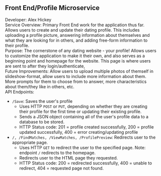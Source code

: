 ## Front End/Profile Microservice

Developer: Alex Hickey \
Service Overview: Primary Front End work for the application thus far. Allows users to create and update their dating profile. This includes uploading a profile picture, answering information about themselves and what they are looking for in others, and adding free-form information to their profile. \
Purpose: The cornerstone of any dating website - your profile! Allows users to customize the application to make it their own, and also serves as a beginning point and homepage for the website. This page is where users are sent to after they login/authenticate, \
Future Improvements: Allow users to upload multiple photos of themself in slideshow-format, allow users to include more information about them. More prompts for them to choose from to answer, more characteristics about them/they like in others, etc. \
API Endpoints:
* ```/Save```: Saves the user's profile
    * Uses HTTP ```POST``` or ```PUT```, depending on whether they are creating their profile for the first time or updating their existing profile.
    * Sends a JSON object containing all of the user's profile data to a database to be stored.
    * HTTP Status code: 201 = profile created successfully, 200 = profile updated successfully, 400 = error creating/updating profile
* ```/, /FindMatches, /ViewMatches, /ProfilePreview```: Redirects user to the appropriate page.
    * Uses HTTP ```GET``` to redirect the user to the specified page. Note: endpoint ```/``` redirects to the homepage.
    * Redirects user to the HTML page they requested.
    * HTTP Status code: 200 = redirected successfully, 400 = unable to redirect, 404 = requested page not found.